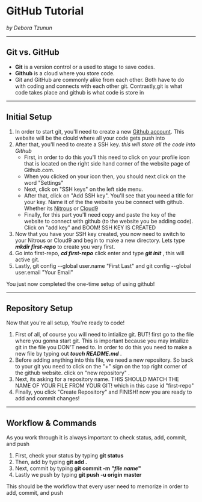 # GitHub Tutorial

_by Debora Tzunun_

---
## Git vs. GitHub
* __Git__ is a version control or a used to stage to save codes.
* __Github__ is a cloud where you store code.
* Git and GitHub are commonly alike from each other. Both have to do with coding and connects with each other git. Contrastly,git is what code takes place and github is what code is store in 



---
## Initial Setup
1. In order to start git, you'll need to create a new [Github account](http://www.github.com). This website will be the clould where all your code gets push into 
2. After that, you'll need to create a SSH key. _this will store all the code into Github_ 
   * First, in order to do this you'll this need to click on your profile icon that is located on the right side hand corner of the website page of Github.com. 
   * When you clicked on your icon then, you should next click on the word "Settings"
   * Next, click on "SSH keys" on the left side menu.
   * After that, click on "Add SSH key". You'll see that you need a title for your key. Name it of the the website you be connect with github. Whether its [Nitrous](www.nitrous.io) or [Cloud9](www.c9.io) 
   * Finally, for this part you'll need copy and paste the key of the website to connect with github (to the website you be adding code). Click on "add key" and BOOM! SSH KEY IS CREATED
3. Now that you have your SSH key created, you now need to switch to your Nitrous or Cloud9 and begin to make a new directory. Lets type __*mkdir first-repo*__ to create you very first.
4. Go into first-repo, __*cd first-repo*__ click enter and type __*git init*__ , this will active git. 
5. Lastly, git config --global user.name "First Last" and git config --global user.email "Your Email"

You just now completed the one-time setup of using github! 

---
## Repository Setup

Now that you're all setup, You're ready to code!

1. First of all, of course you will need to intialize git. BUT! first go to the file where you gonna start git. This is important because you may intailize git in the file you DON'T need to. In order to do this you need to make a new file by typing out __*touch README.md*__ .
2. Before adding anything into this file, we need a new repository. So back to your git you need to click on the "+" sign on the top right corner of the github website. click on "new repository" . 
3. Next, its asking for a repository name. THIS SHOULD MATCH THE NAME OF YOUR FILE FROM YOUR GIT! which in this case id "first-repo"
4. Finally, you click "Create Repository" and FINISH! now you are ready to add and commit changes! 




---
## Workflow & Commands
As you work through it is always important to check status, add, commit, and push 

1. First, check your status by typing __git status__
2. Then, add by typing __git add .__
3. Next, commit by typing __git commit -m "_file name_"__
4. Lastly we push by typing __git push -u origin master__

This should be the workflow that every user need to memorize in order to add, commit, and push 


 
 

